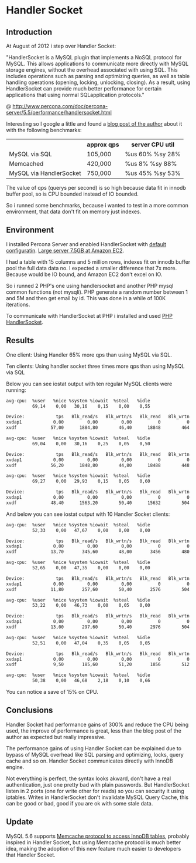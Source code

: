 Handler Socket
=============================

Introduction
------------

At August of 2012 i step over Handler Socket:

"HandlerSocket is a MySQL plugin that implements a NoSQL protocol for MySQL. This allows applications to communicate more directly with MySQL storage engines, without the overhead associated with using SQL. This includes operations such as parsing and optimizing queries, as well as table handling operations (opening, locking, unlocking, closing). As a result, using HandlerSocket can provide much better performance for certain applications that using normal SQLapplication protocols."

@ http://www.percona.com/doc/percona-server/5.5/performance/handlersocket.html

Interesting so I google a little and found a [blog post of the author](http://yoshinorimatsunobu.blogspot.pt/2010/10/using-mysql-as-nosql-story-for.html) about it with the following benchmarks:

<table>
  <tr>
    <th></th>
    <th>approx qps</th>
    <th>server CPU util</th>
  </tr>
  <tr>
    <td>MySQL via SQL</td>
    <td>105,000</td>
    <td>%us 60%  %sy 28%</td>    
  </tr>
  <tr>
    <td>Memcached</td>
    <td>420,000</td>
    <td>%us  8%  %sy 88%</td>    
  </tr>
  <tr>
    <td>MySQL via HandlerSocket</td>
    <td>750,000</td>
    <td>%us 45%  %sy 53%</td>    
  </tr>  
</table>

The value of qps (querys per second) is so high because data fit in innodb buffer pool, so is CPU bounded instead of IO bounded.

So i runned some benchmarks, because i wanted to test in a more common environment, that data don't fit on memory just indexes.

Environment
------------

I installed Percona Server and enabled HandlerSocket with [default configuratin](http://www.percona.com/doc/percona-server/5.5/performance/handlersocket.html). [Large server 7.5GB at Amazon EC2](http://aws.amazon.com/ec2/instance-types/).

I had a table with 15 columns and 5 million rows, indexes fit on innodb buffer pool the full data data no. I expected a smaller difference that 7x more. Because would be IO bound, and Amazon EC2 don't excel on IO.

So i runned 2 PHP's one using handlersocket and another PHP mysql common functions (not mysqli). PHP generate a random number between 1 and 5M and then get email by id. This was done in a while of 100K iterations.

To communicate with HandlerSocket at PHP i installed and used [PHP HandlerSocket](http://code.google.com/p/php-handlersocket/).

Results
------------

One client: Using Handler 65% more qps than using MySQL via SQL.

Ten clients: Using handler socket three times more qps than using MySQL via SQL

Below you can see iostat output with ten regular MySQL clients were running:

```bash
avg-cpu:  %user   %nice %system %iowait  %steal   %idle
          69,14    0,00   30,16    0,15    0,00    0,55

Device:            tps   Blk_read/s   Blk_wrtn/s   Blk_read   Blk_wrtn
xvdap1            0,00         0,00         0,00          0          0
xvdf             57,00      1884,80        46,40      18848        464

avg-cpu:  %user   %nice %system %iowait  %steal   %idle
          69,04    0,00   30,16    0,25    0,05    0,50

Device:            tps   Blk_read/s   Blk_wrtn/s   Blk_read   Blk_wrtn
xvdap1            0,00         0,00         0,00          0          0
xvdf             56,20      1848,80        44,80      18488        448

avg-cpu:  %user   %nice %system %iowait  %steal   %idle
          69,27    0,00   29,93    0,15    0,05    0,60

Device:            tps   Blk_read/s   Blk_wrtn/s   Blk_read   Blk_wrtn
xvdap1            0,00         0,00         0,00          0          0
xvdf             48,40      1563,20        50,40      15632        504
```

And below you can see iostat output with 10 Handler Socket clients: 

```bash
avg-cpu:  %user   %nice %system %iowait  %steal   %idle
          52,33    0,00   47,67    0,00    0,00    0,00

Device:            tps   Blk_read/s   Blk_wrtn/s   Blk_read   Blk_wrtn
xvdap1            0,00         0,00         0,00          0          0
xvdf             13,70       345,60        48,00       3456        480

avg-cpu:  %user   %nice %system %iowait  %steal   %idle
          52,65    0,00   47,35    0,00    0,00    0,00

Device:            tps   Blk_read/s   Blk_wrtn/s   Blk_read   Blk_wrtn
xvdap1            0,00         0,00         0,00          0          0
xvdf             11,80       257,60        50,40       2576        504

avg-cpu:  %user   %nice %system %iowait  %steal   %idle
          53,22    0,00   46,73    0,00    0,05    0,00

Device:            tps   Blk_read/s   Blk_wrtn/s   Blk_read   Blk_wrtn
xvdap1            0,00         0,00         0,00          0          0
xvdf             13,00       297,60        50,40       2976        504

avg-cpu:  %user   %nice %system %iowait  %steal   %idle
          52,51    0,00   47,04    0,35    0,05    0,05

Device:            tps   Blk_read/s   Blk_wrtn/s   Blk_read   Blk_wrtn
xvdap1            0,00         0,00         0,00          0          0
xvdf              9,50       185,60        51,20       1856        512

avg-cpu:  %user   %nice %system %iowait  %steal   %idle
          50,38    0,00   46,68    2,18    0,10    0,66
```

You can notice a save of 15% on CPU.

Conclusions
------------

Handler Socket had performance gains of 300% and reduce the CPU being used, the improve of performance is great, less than the blog post of the author as expected but really impressive.

The performance gains of using Handler Socket can be explained due to bypass of MySQL overhead like SQL parsing and optimizing, locks, query cache and so on. Handler Socket communicates directly with InnoDB engine.

Not everything is perfect, the syntax looks akward, don't have a real authentication, just one pretty bad with plain passwords. But HandlerSocket listen in 2 ports (one for write other for reads) so you can security it using iptables. Writes in HandlerSocket don't invalidate MySQL Query Cache, this can be good or bad, good if you are ok with some stale data.

Update
------------

MySQL 5.6 supports [Memcache protocol to access InnoDB tables](http://dev.mysql.com/tech-resources/articles/whats-new-in-mysql-5.6.html#nosql), probably inspired in Handler Socket, but using Memcache protocol is much better idea, making the adoption of this new feature much easier to developers that Handler Socket.





